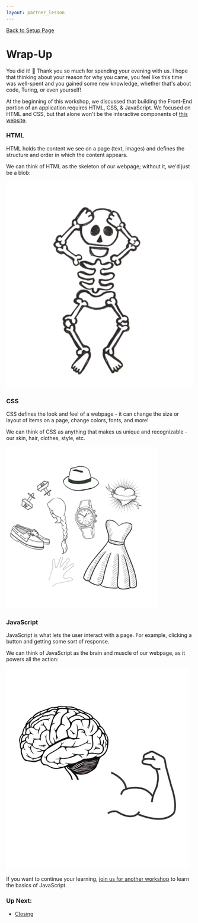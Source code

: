 ```yaml
---
layout: partner_lesson
---
```


<a href="../">Back to Setup Page</a>

# Wrap-Up

You did it! <span role="img" aria-label="celebration emoji">🎉</span> Thank you so much for spending your evening with us. I hope that thinking about your reason for why you came, you feel like this time was well-spent and you gained some new knowledge, whether that's about code, Turing, or even yourself!

At the beginning of this workshop, we discussed that building the Front-End portion of an application requires HTML, CSS, & JavaScript. We focused on HTML and CSS, but that alone won't be the interactive components of <a target="blank" href="https://js-newbies-checkpoint-3.turingschool.repl.co/">this website</a>. 

<section class="data-type-cards language-cards">
  <div>
    <h3>HTML</h3>
    <p>HTML holds the content we see on a page (text, images) and defines the structure and order in which the content appears.</p>
    <p>We can think of HTML as the skeleton of our webpage; without it, we'd just be a blob:</p>
    <img src="../assets/html.png" alt="Drawing of human skeleton" />
  </div>

  <div>
    <h3>CSS</h3>
    <p>CSS defines the look and feel of a webpage - it can change the size or layout of items on a page, change colors, fonts, and more!</p>
    <p>We can think of CSS as anything that makes us unique and recognizable - our skin, hair, clothes, style, etc.</p>
    <img src="../assets/css.png" alt="Various accessories including a hat, dress, shoes, and hair" />
  </div>

  <div>
    <h3>JavaScript</h3>
    <p>JavaScript is what lets the user interact with a page. For example, clicking a button and getting some sort of response.</p>
    <p>We can think of JavaScript as the brain and muscle of our webpage, as it powers all the action:</p>
    <img src="../assets/js.png" alt="Drawing of a human brain and arm muscle" />
  </div>
</section>

If you want to continue your learning, <a href="https://www.eventbrite.com/e/try-coding-javascript-for-newbies-tickets-615074834387" target="blank">join us for another workshop</a> to learn the basics of JavaScript.

### Up Next:
- [Closing](../closing)
